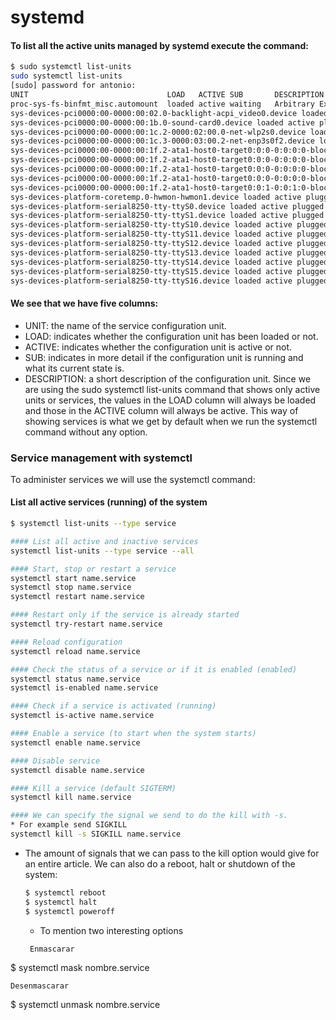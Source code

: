 # systemd

#### To list all the active units managed by systemd execute the command:
````bash
$ sudo systemctl list-units
sudo systemctl list-units
[sudo] password for antonio:        
UNIT                               LOAD   ACTIVE SUB       DESCRIPTION
proc-sys-fs-binfmt_misc.automount  loaded active waiting   Arbitrary Executable File Formats 
sys-devices-pci0000:00-0000:00:02.0-backlight-acpi_video0.device loaded active plugged   /sys
sys-devices-pci0000:00-0000:00:1b.0-sound-card0.device loaded active plugged   7 Series/C210 
sys-devices-pci0000:00-0000:00:1c.2-0000:02:00.0-net-wlp2s0.device loaded active plugged   Ce
sys-devices-pci0000:00-0000:00:1c.3-0000:03:00.2-net-enp3s0f2.device loaded active plugged   
sys-devices-pci0000:00-0000:00:1f.2-ata1-host0-target0:0:0-0:0:0:0-block-sda-sda1.device load
sys-devices-pci0000:00-0000:00:1f.2-ata1-host0-target0:0:0-0:0:0:0-block-sda-sda2.device load
sys-devices-pci0000:00-0000:00:1f.2-ata1-host0-target0:0:0-0:0:0:0-block-sda-sda5.device load
sys-devices-pci0000:00-0000:00:1f.2-ata1-host0-target0:0:0-0:0:0:0-block-sda.device loaded ac
sys-devices-pci0000:00-0000:00:1f.2-ata1-host0-target0:0:1-0:0:1:0-block-sr0.device loaded ac
sys-devices-platform-coretemp.0-hwmon-hwmon1.device loaded active plugged   /sys/devices/plat
sys-devices-platform-serial8250-tty-ttyS0.device loaded active plugged   /sys/devices/platfor
sys-devices-platform-serial8250-tty-ttyS1.device loaded active plugged   /sys/devices/platfor
sys-devices-platform-serial8250-tty-ttyS10.device loaded active plugged   /sys/devices/platfo
sys-devices-platform-serial8250-tty-ttyS11.device loaded active plugged   /sys/devices/platfo
sys-devices-platform-serial8250-tty-ttyS12.device loaded active plugged   /sys/devices/platfo
sys-devices-platform-serial8250-tty-ttyS13.device loaded active plugged   /sys/devices/platfo
sys-devices-platform-serial8250-tty-ttyS14.device loaded active plugged   /sys/devices/platfo
sys-devices-platform-serial8250-tty-ttyS15.device loaded active plugged   /sys/devices/platfo
sys-devices-platform-serial8250-tty-ttyS16.device loaded active plugged   /sys/devices/platfo

````
#### We see that we have five columns:

* UNIT: the name of the service configuration unit.
* LOAD: indicates whether the configuration unit has been loaded or not.
* ACTIVE: indicates whether the configuration unit is active or not.
* SUB: indicates in more detail if the configuration unit is running and what its current state is.
* DESCRIPTION: a short description of the configuration unit.
Since we are using the sudo systemctl list-units command that shows only active units or services, the values ​​in the LOAD column will always be loaded and those in the ACTIVE column will always be active. This way of showing services is what we get by default when we run the systemctl command without any option.

### Service management with systemctl
To administer services we will use the systemctl command:

#### List all active services (running) of the system
````bash
$ systemctl list-units --type service

#### List all active and inactive services
systemctl list-units --type service --all

#### Start, stop or restart a service
systemctl start name.service
systemctl stop name.service
systemctl restart name.service

#### Restart only if the service is already started
systemctl try-restart name.service

#### Reload configuration
systemctl reload name.service

#### Check the status of a service or if it is enabled (enabled)
systemctl status name.service
systemctl is-enabled name.service

#### Check if a service is activated (running)
systemctl is-active name.service

#### Enable a service (to start when the system starts)
systemctl enable name.service

#### Disable service
systemctl disable name.service

#### Kill a service (default SIGTERM)
systemctl kill name.service

#### We can specify the signal we send to do the kill with -s.
* For example send SIGKILL
systemctl kill -s SIGKILL name.service
````
* The amount of signals that we can pass to the kill option would give for an entire article.
  We can also do a reboot, halt or shutdown of the system:
  ````bash
  $ systemctl reboot 
  $ systemctl halt
  $ systemctl poweroff
  ````
  * To mention two interesting options
   ````bash
    Enmascarar
   
$ systemctl mask nombre.service
 
    Desenmascarar
$ systemctl unmask nombre.service
 ````
